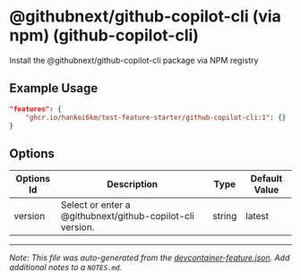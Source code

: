 
# @githubnext/github-copilot-cli (via npm) (github-copilot-cli)

Install the @githubnext/github-copilot-cli package via NPM registry

## Example Usage

```json
"features": {
    "ghcr.io/hankei6km/test-feature-starter/github-copilot-cli:1": {}
}
```

## Options

| Options Id | Description | Type | Default Value |
|-----|-----|-----|-----|
| version | Select or enter a @githubnext/github-copilot-cli version. | string | latest |



---

_Note: This file was auto-generated from the [devcontainer-feature.json](https://github.com/hankei6km/test-feature-starter/blob/main/src/github-copilot-cli/devcontainer-feature.json).  Add additional notes to a `NOTES.md`._
